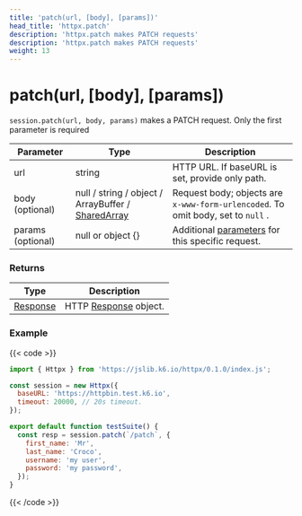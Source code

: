 ```yaml
---
title: 'patch(url, [body], [params])'
head_title: 'httpx.patch'
description: 'httpx.patch makes PATCH requests'
description: 'httpx.patch makes PATCH requests'
weight: 13
---
```


# patch(url, [body], [params])

`session.patch(url, body, params)` makes a PATCH request. Only the first parameter is required

| Parameter         | Type                                                                                                                              | Description                                                                                                                |
| ----------------- | --------------------------------------------------------------------------------------------------------------------------------- | -------------------------------------------------------------------------------------------------------------------------- |
| url               | string                                                                                                                            | HTTP URL. If baseURL is set, provide only path.                                                                            |
| body (optional)   | null / string / object / ArrayBuffer / [SharedArray](https://grafana.com/docs/k6/<K6_VERSION>/javascript-api/k6-data/sharedarray) | Request body; objects are `x-www-form-urlencoded`. To omit body, set to `null` .                                           |
| params (optional) | null or object {}                                                                                                                 | Additional [parameters](https://grafana.com/docs/k6/<K6_VERSION>/javascript-api/k6-http/params) for this specific request. |

### Returns

| Type                                                                                 | Description                                                                                       |
| ------------------------------------------------------------------------------------ | ------------------------------------------------------------------------------------------------- |
| [Response](https://grafana.com/docs/k6/<K6_VERSION>/javascript-api/k6-http/response) | HTTP [Response](https://grafana.com/docs/k6/<K6_VERSION>/javascript-api/k6-http/response) object. |

### Example

{{< code >}}

```javascript
import { Httpx } from 'https://jslib.k6.io/httpx/0.1.0/index.js';

const session = new Httpx({
  baseURL: 'https://httpbin.test.k6.io',
  timeout: 20000, // 20s timeout.
});

export default function testSuite() {
  const resp = session.patch(`/patch`, {
    first_name: 'Mr',
    last_name: 'Croco',
    username: 'my user',
    password: 'my password',
  });
}
```

{{< /code >}}
